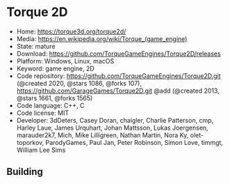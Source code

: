 # Torque 2D

- Home: https://torque3d.org/torque2d/
- Media: https://en.wikipedia.org/wiki/Torque_(game_engine)
- State: mature
- Download: https://github.com/TorqueGameEngines/Torque2D/releases
- Platform: Windows, Linux, macOS
- Keyword: game engine, 2D
- Code repository: https://github.com/TorqueGameEngines/Torque2D.git (@created 2020, @stars 1086, @forks 107), https://github.com/GarageGames/Torque2D.git @add (@created 2013, @stars 1661, @forks 1565)
- Code language: C++, C
- Code license: MIT
- Developer: 3dDeters, Casey Doran, chaigler, Charlie Patterson, cmp, Harley Laue, James Urquhart, Johan Mattsson, Lukas Joergensen, marauder2k7, Mich, Mike Lilligreen, Nathan Martin, Nora Ky, olet-toporkov, ParodyGames, Paul Jan, Peter Robinson, Simon Love, timmgt, William Lee Sims

## Building
